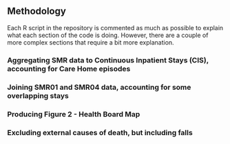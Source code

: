 ## Methodology

Each R script in the repository is commented as much as possible to explain what each section of the code is doing. However, there are a couple of more complex sections that require a bit more explanation. 

### Aggregating SMR data to Continuous Inpatient Stays (CIS), accounting for Care Home episodes

### Joining SMR01 and SMR04 data, accounting for some overlapping stays

### Producing Figure 2 - Health Board Map

### Excluding external causes of death, but including falls
